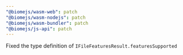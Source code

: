 ```yaml
---
"@biomejs/wasm-web": patch
"@biomejs/wasm-nodejs": patch
"@biomejs/wasm-bundler": patch
"@biomejs/js-api": patch
---
```


Fixed the type definition of `IFileFeaturesResult.featuresSupported`
